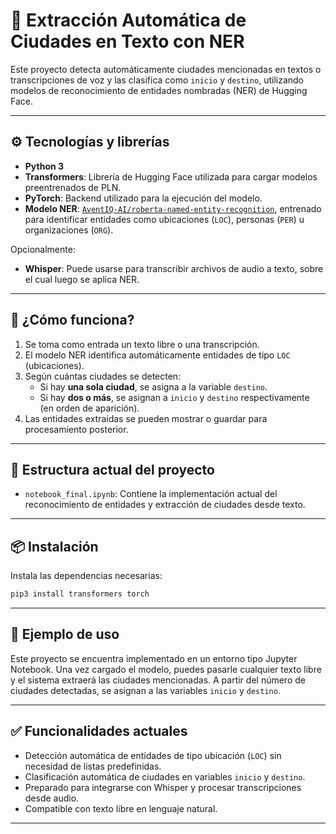 # 🧭 Extracción Automática de Ciudades en Texto con NER

Este proyecto detecta automáticamente ciudades mencionadas en textos o transcripciones de voz y las clasifica como `inicio` y `destino`, utilizando modelos de reconocimiento de entidades nombradas (NER) de Hugging Face.

---

## ⚙️ Tecnologías y librerías

- **Python 3**
- **Transformers**: Librería de Hugging Face utilizada para cargar modelos preentrenados de PLN.
- **PyTorch**: Backend utilizado para la ejecución del modelo.
- **Modelo NER**: [`AventIQ-AI/roberta-named-entity-recognition`](https://huggingface.co/AventIQ-AI/roberta-named-entity-recognition), entrenado para identificar entidades como ubicaciones (`LOC`), personas (`PER`) u organizaciones (`ORG`).

Opcionalmente:
- **Whisper**: Puede usarse para transcribir archivos de audio a texto, sobre el cual luego se aplica NER.

---

## 🚀 ¿Cómo funciona?

1. Se toma como entrada un texto libre o una transcripción.
2. El modelo NER identifica automáticamente entidades de tipo `LOC` (ubicaciones).
3. Según cuántas ciudades se detecten:
   - Si hay **una sola ciudad**, se asigna a la variable `destino`.
   - Si hay **dos o más**, se asignan a `inicio` y `destino` respectivamente (en orden de aparición).
4. Las entidades extraídas se pueden mostrar o guardar para procesamiento posterior.

---

## 📁 Estructura actual del proyecto

- `notebook_final.ipynb`: Contiene la implementación actual del reconocimiento de entidades y extracción de ciudades desde texto.
  
---

## 📦 Instalación

Instala las dependencias necesarias:

```bash
pip3 install transformers torch

```
---

## 🧪 Ejemplo de uso

Este proyecto se encuentra implementado en un entorno tipo Jupyter Notebook. Una vez cargado el modelo, puedes pasarle cualquier texto libre y el sistema extraerá las ciudades mencionadas. A partir del número de ciudades detectadas, se asignan a las variables `inicio` y `destino`.

---

## ✅ Funcionalidades actuales

- Detección automática de entidades de tipo ubicación (`LOC`) sin necesidad de listas predefinidas.
- Clasificación automática de ciudades en variables `inicio` y `destino`.
- Preparado para integrarse con Whisper y procesar transcripciones desde audio.
- Compatible con texto libre en lenguaje natural.

---

